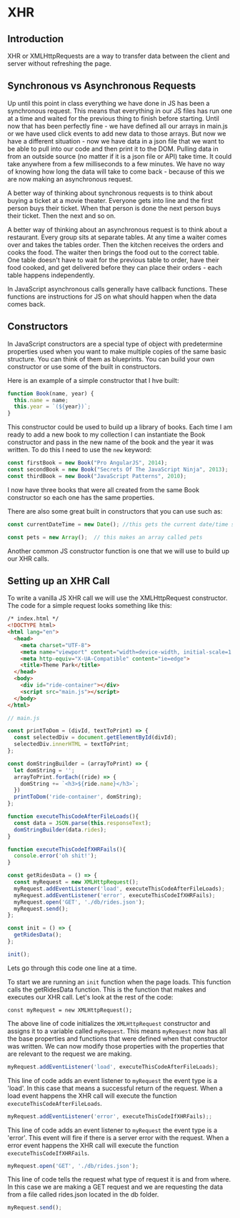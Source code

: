 # XHR

## Introduction
XHR or XMLHttpRequests are a way to transfer data between the client and server without refreshing the page.

## Synchronous vs Asynchronous Requests
Up until this point in class everything we have done in JS has been a synchronous request.  This means that everything in our JS files has run one at a time and waited for the previous thing to finish before starting.  Until now that has been perfectly fine - we have defined all our arrays in main.js or we have used click events to add new data to those arrays.  But now we have a different situation - now we have data in a json file that we want to be able to pull into our code and then print it to the DOM.  Pulling data in from an outside source (no matter if it is a json file or API) take time.  It could take anywhere from a few milliseconds to a few minutes.  We have no way of knowing how long the data will take to come back - because of this we are now making an asynchronous request.

A better way of thinking about synchronous requests is to think about buying a ticket at a movie theater.  Everyone gets into line and the first person buys their ticket.  When that person is done the next person buys their ticket.  Then the next and so on.

A better way of thinking about an asynchronous request is to think about a restaurant.  Every group sits at separate tables. At any time a waiter comes over and takes the tables order.  Then the kitchen receives the orders and cooks the food.  The waiter then brings the food out to the correct table.  One table doesn't have to wait for the previous table to order, have their food cooked, and get delivered before they can place their orders - each table happens independently.

In JavaScript asynchronous calls generally have callback functions.  These functions are instructions for JS on what should happen when the data comes back.

## Constructors
In JavaScript constructors are a special type of object with predetermine properties used when you want to make multiple copies of the same basic structure.  You can think of them as blueprints.  You can build your own constructor or use some of the built in constructors.

Here is an example of a simple constructor that I hve built:
```js
function Book(name, year) {
  this.name = name;
  this.year = `(${year})`;
}
```
This constructor could be used to build up a library of books.  Each time I am ready to add a new book to my collection I can instantiate the Book constructor and pass in the new name of the book and the year it was written.  To do this I need to use the `new` keyword:

```js
const firstBook = new Book("Pro AngularJS", 2014);
const secondBook = new Book("Secrets Of The JavaScript Ninja", 2013);
const thirdBook = new Book("JavaScript Patterns", 2010);
```

I now have three books that were all created from the same Book constructor so each one has the same properties.

There are also some great built in constructors that you can use such as:

```js
const currentDateTime = new Date(); //this gets the current date/time stamp

const pets = new Array();  // this makes an array called pets
```

Another common JS constructor function is one that we will use to build up our XHR calls.

## Setting up an XHR Call
To write a vanilla JS XHR call we will use the XMLHttpRequest constructor.  The code for a simple request looks something like this:


```html
/* index.html */
<!DOCTYPE html>
<html lang="en">
  <head>
    <meta charset="UTF-8">
    <meta name="viewport" content="width=device-width, initial-scale=1.0">
    <meta http-equiv="X-UA-Compatible" content="ie=edge">
    <title>Theme Park</title>
  </head>
  <body>
    <div id="ride-container"></div>
    <script src="main.js"></script>
  </body>
</html>
```

```js
// main.js

const printToDom = (divId, textToPrint) => {
  const selectedDiv = document.getElementById(divId);
  selectedDiv.innerHTML = textToPrint;
};

const domStringBuilder = (arrayToPrint) => {
  let domString = '';
  arrayToPrint.forEach((ride) => {
    domString += `<h3>${ride.name}</h3>`;
  })
  printToDom('ride-container', domString);
};

function executeThisCodeAfterFileLoads(){
  const data = JSON.parse(this.responseText);
  domStringBuilder(data.rides);
}

function executeThisCodeIfXHRFails(){
  console.error('oh shit!');
}

const getRidesData = () => {
  const myRequest = new XMLHttpRequest();
  myRequest.addEventListener('load', executeThisCodeAfterFileLoads);
  myRequest.addEventListener('error', executeThisCodeIfXHRFails);
  myRequest.open('GET', './db/rides.json');
  myRequest.send();
};

const init = () => {
  getRidesData();
};

init();
```

Lets go through this code one line at a time.

To start we are running an `init` function when the page loads.  This function calls the   getRidesData  function.  This is the function that makes and executes our XHR call.  Let's look at the rest of the code:

```const myRequest = new XMLHttpRequest();```

The above line of code initializes the `XMLHttpRequest` constructor and assigns it to a variable called `myRequest`.  This means `myRequest` now has all the base properties and functions that were defined when that constructor was written.  We can now modify those properties with the properties that are relevant to the request we are making.

```js
myRequest.addEventListener('load', executeThisCodeAfterFileLoads);
```
This line of code adds an event listener to `myRequest`  the event type is a 'load'.  In this case that means a successful return of the request.  When a load event happens the XHR call will execute the function `executeThisCodeAfterFileLoads`.

```js
myRequest.addEventListener('error', executeThisCodeIfXHRFails);;
```
This line of code adds an event listener to `myRequest`  the event type is a 'error'.  This event will fire if there is a server error with the request. When a error event happens the XHR call will execute the function `executeThisCodeIfXHRFails`.

```js
myRequest.open('GET', './db/rides.json');
```
This line of code tells the request what type of request it is and from where.   In this case we are making a GET request and we are requesting the data from a file called rides.json located in the db folder.

```js
myRequest.send();
```

